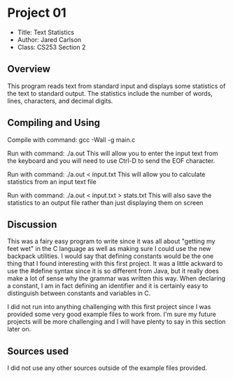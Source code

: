# Project 01

* Title: Text Statistics
* Author: Jared Carlson
* Class: CS253 Section 2


## Overview

This program reads text from standard input and displays some statistics of the text to standard output.
The statistics include the number of words, lines, characters, and decimal digits.


## Compiling and Using

Compile with command: gcc -Wall -g main.c

Run with command: ./a.out
  This will allow you to enter the input text from the keyboard and you will need to use Ctrl-D to send the EOF character.

Run with command: ./a.out < input.txt 
  This will allow you to calculate statistics from an input text file

Run with command: ./a.out < input.txt > stats.txt
  This will also save the statistics to an output file rather than just displaying them on screen


## Discussion

This was a fairy easy program to write since it was all about "getting my feet wet" in the C language as well as making sure
I could use the new backpack utilities. I would say that defining constants would be the one thing that I found interesting
with this first project. It was a little ackward to use the #define syntax since it is so different from Java, but it
really does make a lot of sense why the grammar was written this way. When declaring a constant, I am in fact defining an
identifier and it is certainly easy to distinguish between constants and variables in C.

I did not run into anything challenging with this first project since I was provided some very good example files to work from.
I'm sure my future projects will be more challenging and I will have plenty to say in this section later on.


## Sources used

I did not use any other sources outside of the example files provided.

